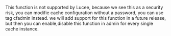This function is not supported by Lucee, because we see this as a security risk, you can modifie cache configuration without a password,
you can use tag cfadmin instead. we will add support for this function in a future release, but then you can enable,disable this  function in admin for every single cache instance.